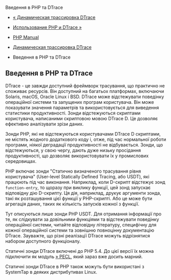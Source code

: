 Введення в PHP та DTrace

-   [« Динамическая трассировка DTrace](features.dtrace.html)
    
-   [Использование PHP и DTrace »](features.dtrace.dtrace.html)
    
-   [PHP Manual](index.html)
    
-   [Динамическая трассировка DTrace](features.dtrace.html)
    
-   Введення в PHP та DTrace
    

## Введення в PHP та DTrace

DTrace - це завжди доступний фреймворк трасування, що практично не споживає ресурсів. Він доступний на багатьох платформах, включаючи Solaris, macOS, Oracle Linux і BSD. DTrace може відстежувати поведінку операційної системи та запущених програм користувача. Він може показувати значення параметрів та використовується для виведення статистики продуктивності. Зонди відстежуються скриптами користувача, написаними скриптовою мовою DTrace D. Це дозволяє ефективно аналізувати зрізи даних.

Зонди PHP, які не відстежуються користувачами DTrace D скриптами, не містять жодного додаткового коду і, отже, під час нормальної роботи програми, ніякої деградації продуктивності не відбувається. Зонди, що відстежуються, у свою чергу, дають дуже низьку просідання продуктивності, що дозволяє використовувати їх у промислових середовищах.

PHP включає зонди "Статично визначеного трасування рівня користувача" (User-level Statically Defined Tracing, або USDT), які працюють під час виконання. Наприклад, коли D-скрипт відстежує зонд `function-entry`, то щоразу при виклику функції, цей зонд запускає відповідну дію D-скрипту. Ця дія, наприклад, друкує аргументи зонда, такі як розташування цієї функції у PHP-скрипті. Або це може бути агрегація даних, таких як кількість запусків кожної з функції.

Тут описуються лише зонди PHP USDT. Для отримання інформації про те, як слідкувати за довільними функціями та відстежувати поведінку операційної системи, читайте відповідну літературу, специфічну для кожної операційної системи та зовнішню повноцінну документацію DTrace. Зауважте, що різні реалізації DTrace можуть відрізнятися набором доступного функціоналу.

Статичні зонди DTrace включені до PHP 5.4. До цієї версії їх можна підключити як модуль [» PECL](https://pecl.php.net/), який зараз вже досить марний.

Статичні зонди DTrace в PHP також можуть бути використані з SystemTap в деяких дистрибутивах Linux.